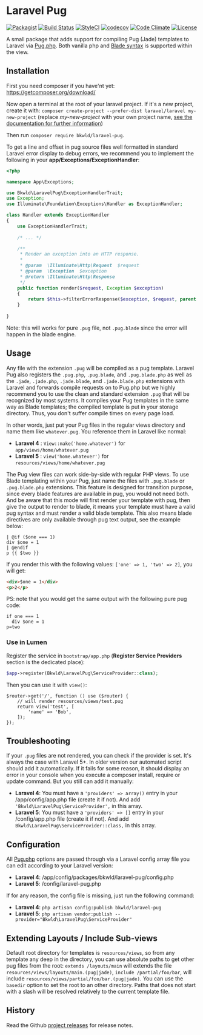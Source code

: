 # Laravel Pug

[![Packagist](https://img.shields.io/packagist/v/bkwld/laravel-pug.svg)](https://packagist.org/packages/bkwld/laravel-pug)
[![Build Status](https://travis-ci.org/BKWLD/laravel-pug.svg?branch=master)](https://travis-ci.org/BKWLD/laravel-pug)
[![StyleCI](https://styleci.io/repos/63732751/shield?style=flat)](https://styleci.io/repos/63732751)
[![codecov](https://codecov.io/gh/BKWLD/laravel-pug/branch/master/graph/badge.svg)](https://codecov.io/gh/BKWLD/laravel-pug)
[![Code Climate](https://codeclimate.com/github/BKWLD/laravel-pug/badges/gpa.svg)](https://codeclimate.com/github/BKWLD/laravel-pug)
[![License](https://poser.pugx.org/bkwld/laravel-pug/license)](https://packagist.org/packages/bkwld/laravel-pug)

A small package that adds support for compiling Pug (Jade) templates
to Laravel via [Pug.php](https://github.com/pug-php/pug).
Both vanilla php and [Blade syntax](https://laravel.com/docs/5.5/blade)
is supported within the view.


## Installation

First you need composer if you have'nt yet: https://getcomposer.org/download/

Now open a terminal at the root of your laravel project. If it's a new project,
create it with: `composer create-project --prefer-dist laravel/laravel my-new-project`
(replace *my-new-project* with your own project name,
[see the documentation for further information](https://laravel.com/docs/5.5#installing-laravel))

Then run `composer require bkwld/laravel-pug`.

To get a line and offset in pug source files well formatted in standard
Laravel error display to debug errors, we recommend
you to implement the following in your **app/Exceptions/ExceptionHandler**:

```php
<?php

namespace App\Exceptions;

use Bkwld\LaravelPug\ExceptionHandlerTrait;
use Exception;
use Illuminate\Foundation\Exceptions\Handler as ExceptionHandler;

class Handler extends ExceptionHandler
{
    use ExceptionHandlerTrait;
    
    /* ... */

    /**
     * Render an exception into an HTTP response.
     *
     * @param  \Illuminate\Http\Request  $request
     * @param  \Exception  $exception
     * @return \Illuminate\Http\Response
     */
    public function render($request, Exception $exception)
    {
        return $this->filterErrorResponse($exception, $request, parent::render($request, $exception));
    }
    
}
```

Note: this will works for pure `.pug` file, not `.pug.blade` since the
error will happen in the blade engine.

## Usage

Any file with the extension `.pug` will be compiled as a pug template.
Laravel Pug also registers the `.pug.php`, `.pug.blade`, and `.pug.blade.php`
as well as the `.jade`, `.jade.php`, `.jade.blade`, and `.jade.blade.php`
extensions with Laravel and forwards compile requests on to Pug.php but
we highly recommend you to use the clean and standard extension `.pug`
that will be recognized by most systems. It compiles your Pug templates
in the same way as Blade templates; the compiled template is put in your
storage directory. Thus, you don't suffer compile times on every page load.

In other words, just put your Pug files in the regular views directory
and name them like `whatever.pug`. You reference them in Laravel like normal:

* **Laravel 4** : `View::make('home.whatever')` for `app/views/home/whatever.pug`
* **Laravel 5** : `view('home.whatever')` for `resources/views/home/whatever.pug`

The Pug view files can work side-by-side with regular PHP views. To use Blade
templating within your Pug, just name the files with `.pug.blade` or
`.pug.blade.php` extensions. This feature is designed for transition
purpose, since every blade features are available in pug, you would not
need both. And be aware that this mode will first render your template with
pug, then give the output to render to blade, it means your template must
have a valid pug syntax and must render a valid blade template. This also
means blade directives are only available through pug text output, see the
example below:
```pug
| @if ($one === 1)
div $one = 1
| @endif
p {{ $two }}
```
If you render this with the following values: `['one' => 1, 'two' => 2]`, you
will get:
```html
<div>$one = 1</div>
<p>2</p>
```
PS: note that you would get the same output with the following pure pug code:
```pug
if one === 1
  div $one = 1
p=two
```

### Use in Lumen

Register the service in `bootstrap/app.php`
(**Register Service Providers** section is the dedicated place):

```php
$app->register(Bkwld\LaravelPug\ServiceProvider::class);
```

Then you can use it with `view()`:
```
$router->get('/', function () use ($router) {
    // will render resources/views/test.pug
    return view('test', [
        'name' => 'Bob',
    ]);
});
```

## Troubleshooting

If your `.pug` files are not rendered, you can check if the provider is
set. It's always the case with Laravel 5+. In older version our automated
script should add it automatically. If it fails for some reason, it should
display an error in your console when you execute a composer install, require
or update command. But you still can add it manually:

* **Laravel 4**: You must have a `'providers' => array()` entry in your
/app/config/app.php file (create it if not). And add
`'Bkwld\LaravelPug\ServiceProvider',` in this array.
* **Laravel 5**: You must have a `'providers' => []` entry in your
/config/app.php file (create it if not). And add
`Bkwld\LaravelPug\ServiceProvider::class,` in this array.


## Configuration

All [Pug.php](https://github.com/pug-php/pug) options are passed through via
a Laravel config array file you can edit according to your Laravel version: 

* **Laravel 4**: /app/config/packages/bkwld/laravel-pug/config.php
* **Laravel 5**: /config/laravel-pug.php

If for any reason, the config file is missing, just run the following command:

* **Laravel 4**: `php artisan config:publish bkwld/laravel-pug`
* **Laravel 5**: `php artisan vendor:publish --provider="Bkwld\LaravelPug\ServiceProvider"`


## Extending Layouts / Include Sub-views

Default root directory for templates is `resources/views`, so from any
template any deep in the directory, you can use absolute paths to get
other pug files from the root: `extends /layouts/main` will extends the file `resources/views/layouts/main.(pug|jade)`, `include /partial/foo/bar`, will include `resources/views/partial/foo/bar.(pug|jade)`. You can use the `basedir` option to set the root to an other directory. Paths that does not start with a slash will be resolved relatively to the current template file.


## History

Read the Github [project releases](https://github.com/BKWLD/laravel-pug/releases)
for release notes.
